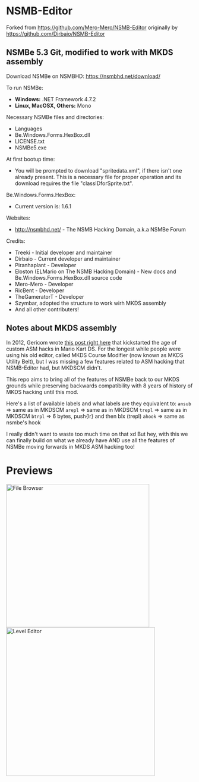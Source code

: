# NSMB-Editor
Forked from https://github.com/Mero-Mero/NSMB-Editor originally by https://github.com/Dirbaio/NSMB-Editor

NSMBe 5.3 Git, modified to work with MKDS assembly
-----------------
Download NSMBe on NSMBHD: https://nsmbhd.net/download/

To run NSMBe:
 - **Windows:** .NET Framework 4.7.2
 - **Linux, MacOSX, Others:** Mono

Necessary NSMBe files and directories:
 - Languages
 - Be.Windows.Forms.HexBox.dll
 - LICENSE.txt
 - NSMBe5.exe

At first bootup time:
 - You will be prompted to download "spritedata.xml", if there isn't one already present. This is a necessary file for proper operation and its download requires the file "classIDforSprite.txt".

Be.Windows.Forms.HexBox:
 - Current version is: 1.6.1

Websites:
 - http://nsmbhd.net/ - The NSMB Hacking Domain, a.k.a NSMBe Forum

Credits:
 - Treeki - Initial developer and maintainer
 - Dirbaio - Current developer and maintainer
 - Piranhaplant - Developer
 - Eloston (ELMario on The NSMB Hacking Domain) - New docs and Be.Windows.Forms.HexBox.dll source code
 - Mero-Mero - Developer
 - RicBent - Developer
 - TheGameratorT - Developer
 - Szymbar, adopted the structure to work wirh MKDS assembly
 - And all other contributers!

## Notes about MKDS assembly
In 2012, Gericom wrote [this post right here](https://nsmbhd.net/thread/1025-asm-hacking-project-template/?from=40#20201) that kickstarted the age of custom ASM hacks in Mario Kart DS. For the longest while people were using his old editor, called MKDS Course Modifier (now known as MKDS Utility Belt), but I was missing a few features related to ASM hacking that NSMB-Editor had, but MKDSCM didn't.

This repo aims to bring all of the features of NSMBe back to our MKDS grounds while preserving backwards compatibility with 8 years of history of MKDS hacking until this mod.

Here's a list of available labels and what labels are they equivalent to:
`ansub` => same as in MKDSCM
`arepl` => same as in MKDSCM
`trepl` => same as in MKDSCM
`btrpl` => 6 bytes, push{lr} and then blx (trepl)
`ahook` => same as nsmbe's hook

I really didn't want to waste too much time on that xd
But hey, with this we can finally build on what we already have AND use all the features of NSMBe moving forwards in MKDS ASM hacking too!

# Previews
<p align="left">
  <img src="https://raw.githubusercontent.com/TheGameratorT/NSMB-Editor/master/NSMBe5/Git_Prevs/filebrowser.png" width="385" title="File Browser">
 <img src="https://raw.githubusercontent.com/TheGameratorT/NSMB-Editor/master/NSMBe5/Git_Prevs/leveleditor.png" width="400" title="Level Editor">
</p>
